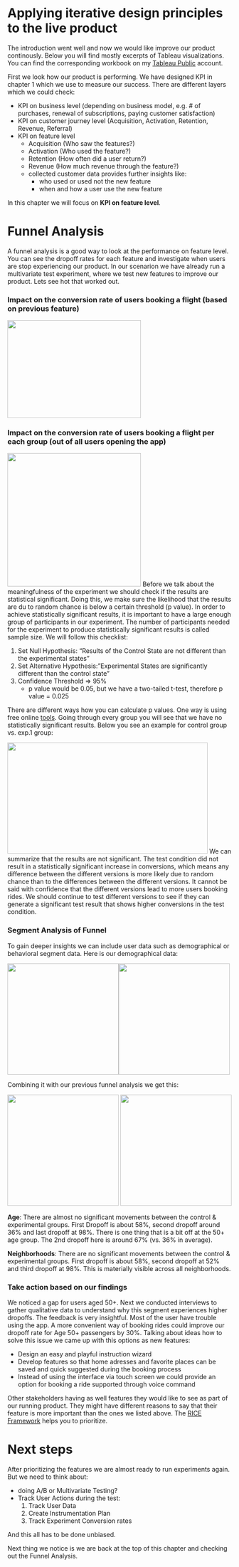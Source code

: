 # Applying iterative design principles to the live product

The introduction went well and now we would like improve our product continously. 
Below you will find mostly excerpts of Tableau visualizations. You can find the corresponding workbook on my [Tableau Public](https://public.tableau.com/views/4_iterative_design_principles/Dashboard2?:language=de-DE&publish=yes&:display_count=n&:origin=viz_share_link) account.

First we look how our product is performing. We have designed KPI in chapter 1 which we use to measure our success. There are different layers which we could check:
 - KPI on business level (depending on business model, e.g. # of purchases, renewal of subscriptions, paying customer satisfaction)
 - KPI on customer journey level (Acquisition, Activation, Retention, Revenue, Referral)
- KPI on feature level
   - Acquisition (Who saw the features?)
   - Activation (Who used the feature?)
   - Retention (How often did a user return?)
   - Revenue (How much revenue through the feature?)
   - collected customer data provides further insights like: 
     - who used or used not the new feature
     - when and how a user use the new feature
 
 <p>In this chapter we will focus on <b>KPI on feature level</b>.</p>
 
<h1>Funnel Analysis</h1>
A funnel analysis is a good way to look at the performance on feature level. You can see the dropoff rates for each feature and investigate when users are stop experiencing our product. In our scenarion we have already run a multivariate test experiment, where we test new features to improve our product. Lets see hot that worked out. 
 
<h3> Impact on the conversion rate of users booking a flight (based on previous feature)</h3>

<img src="https://user-images.githubusercontent.com/72414477/151531086-e550c54f-f7bf-404e-baf3-35c742e30769.PNG" width="300" height="220">

<h3> Impact on the conversion rate of users booking a flight per each group (out of all users opening the app)</h3>

<img src="https://user-images.githubusercontent.com/72414477/151536565-dee6e375-ab89-4a3c-b40b-c7885b1e70bb.PNG" width="300" height="300">
Before we talk about the meaningfulness of the experiment we should check if the results are statistical significant. Doing this, we make sure the likelihood that the results are du to random chance is below a certain threshold (p value). In order to achieve statistically significant results, it is important to have a large enough group of participants in our experiment. The number of participants needed for the experiment to produce statistically significant results is called sample size. We will follow this checklist:

1. Set Null Hypothesis: “Results of the Control State are not different than the experimental states”
2. Set Alternative Hypothesis:”Experimental States are significantly different than the control state”
3. Confidence Threshold => 95%
   - p value would be 0.05, but we have a two-tailed t-test, therefore p value = 0.025

There are different ways how you can calculate p values. One way is using free online [tools](https://www.surveymonkey.com/mp/ab-testing-significance-calculator/).
Going through every group you will see that we have no statistically significant results. Below you see an example for control group vs. exp.1 group:

<img src="https://user-images.githubusercontent.com/72414477/151534456-8f415061-2c8f-4fb7-9c1f-e082c720b431.PNG" width="450" height="250">
We can summarize that the results are not significant. The test condition did not result in a statistically significant increase in conversions, which means any difference between the different versions is more likely due to random chance than to the differences between the different versions. It cannot be said with confidence that the different versions lead to more users booking rides. We should continue to test different versions to see if they can generate a significant test result that shows higher conversions in the test condition.

<h3> Segment Analysis of Funnel</h3>
To gain deeper insights we can include user data such as demographical or behavioral segment data. Here is our demographical data:

<img src="https://user-images.githubusercontent.com/72414477/151535921-2bf97b8f-0ab0-43b6-8df3-fa84504e3c42.PNG" width="250" height="250"><img src="https://user-images.githubusercontent.com/72414477/151535927-7b999dac-9295-4f41-80d9-b443537fd7de.PNG" width="250" height="250">

Combining it with our previous funnel analysis we get this: 

<img src="https://user-images.githubusercontent.com/72414477/151537375-189f138a-f1b8-49b8-bfb6-a144c9a47b83.PNG" width="250" height="250"> <img src="https://user-images.githubusercontent.com/72414477/151537444-160d7507-1c4c-47a3-9cba-4ca4a1c1fa00.PNG" width="250" height="250">

<b>Age</b>: There are almost no significant movements between the control & experimental groups. First Dropoff is about 58%, second dropoff around 36% and last dropoff at 98%. There is one thing that is a bit off at the 50+ age group. The 2nd dropoff here is around 67% (vs. 36% in average). 

<b>Neighborhoods</b>: There are no significant movements between the control & experimental groups. First dropoff is about 58%, second dropoff at 52% and third dropoff at 98%. This is materially visible across all neighborhoods. 

<h3>Take action based on our findings</h3>
We noticed a gap for users aged 50+. Next we conducted interviews to gather qualitative data to understand why this segment experiences higher dropoffs.
The feedback is very insightful. Most of the user have trouble using the app. A more convenient way of booking rides could improve our dropoff rate for Age 50+ passengers by 30%. Talking about ideas how to solve this issue we came up with this options as new features:

 - Design an easy and playful instruction wizard
 - Develop features so that home adresses and favorite places can be saved and quick suggested during the booking process
 - Instead of using the interface via touch screen we could provide an option for booking a ride supported through voice command

Other stakeholders having as well features they would like to see as part of our running product. They might have different reasons to say that their feature is more important than the ones we listed above. The [RICE Framework](https://www.productplan.com/glossary/rice-scoring-model/) helps you to prioritize. 

<h1>Next steps</h1>
After prioritizing the features we are almost ready to run experiments again. But we need to think about:

- doing A/B or Multivariate Testing?
- Track User Actions during the test:
  1. Track User Data
  2. Create Instrumentation Plan
  3. Track Experiment Conversion rates

And this all has to be done unbiased.

Next thing we notice is we are back at the top of this chapter and checking out the Funnel Analysis. 
  
